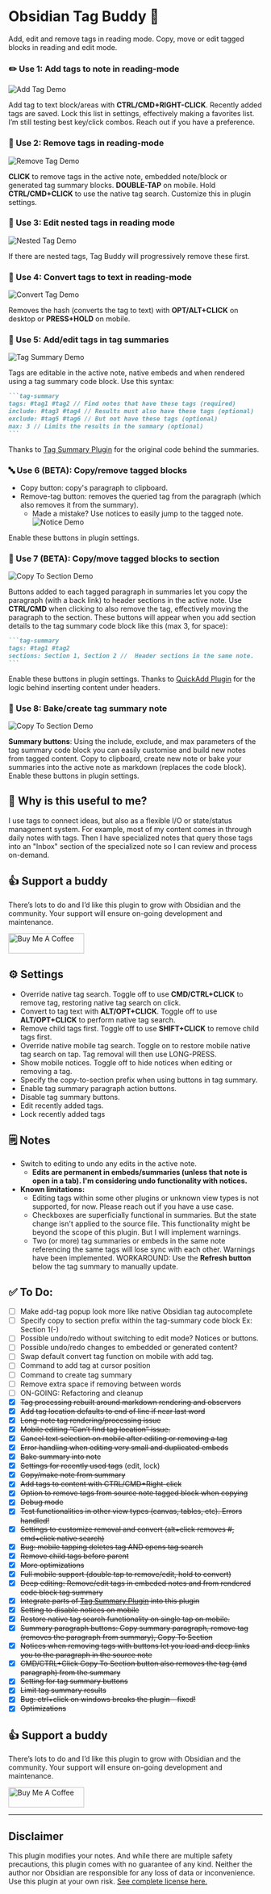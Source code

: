 # Obsidian Tag Buddy 🔖
Add, edit and remove tags in reading mode. Copy, move or edit tagged blocks in reading and edit mode. 

### ✏️  Use 1: Add tags to note in reading-mode
![Add Tag Demo](https://user-images.githubusercontent.com/8971804/273914678-1f574966-a8fe-4fe4-8c91-7c3ef828c8c9.gif)

Add tag to text block/areas with **CTRL/CMD+RIGHT-CLICK**. Recently added tags are saved. Lock this list in settings, effectively making a favorites list. I’m still testing best key/click combos. Reach out if you have a preference.

### 🫥 Use 2: Remove tags in reading-mode
![Remove Tag Demo](https://user-images.githubusercontent.com/8971804/273923015-9eb2de41-3aeb-4243-9655-efdf4fd70ace.gif)

**CLICK** to remove tags in the active note, embedded note/block or generated tag summary blocks. **DOUBLE-TAP** on mobile. Hold **CTRL/CMD+CLICK** to use the native tag search. Customize this in plugin settings. 

### 🪺  Use 3: Edit nested tags in reading mode
![Nested Tag Demo](https://user-images.githubusercontent.com/8971804/273923013-0b449539-cd7d-4c50-bb30-a2eb7c66dc93.gif)

If there are nested tags, Tag Buddy will progressively remove these first. 

### 🧼  Use 4: Convert tags to text in reading-mode
![Convert Tag Demo](https://user-images.githubusercontent.com/8971804/273923003-d22b0c3e-39dc-4444-8716-fa9bcb327319.gif)

Removes the hash (converts the tag to text) with **OPT/ALT+CLICK** on desktop or **PRESS+HOLD** on mobile.

### 🔎  Use 5: Add/edit tags in tag summaries
![Tag Summary Demo](https://user-images.githubusercontent.com/8971804/274069683-1e6257a6-f6d6-402a-adae-c534c2f5a507.gif)

Tags are editable in the active note, native embeds and when rendered using a tag summary code block. Use this syntax:
````markdown
```tag-summary
tags: #tag1 #tag2 // Find notes that have these tags (required)
include: #tag3 #tag4 // Results must also have these tags (optional)
exclude: #tag5 #tag6 // But not have these tags (optional)
max: 3 // Limits the results in the summary (optional)
```
````
Thanks to [Tag Summary Plugin](https://github.com/macrojd/tag-summary) for the original code behind the summaries.
### 🔤  Use 6 (BETA): Copy/remove tagged blocks
- Copy button: copy's paragraph to clipboard.
- Remove-tag button: removes the queried tag from the paragraph (which also removes it from the summary).
	- Made a mistake? Use notices to easily jump to the tagged note.
![Notice Demo](https://user-images.githubusercontent.com/8971804/274208965-fb8423e7-4f64-4bf6-84e8-afe1d44d81b4.gif)

Enable these buttons in plugin settings. 

### 📑   Use 7 (BETA): Copy/move tagged blocks to section
![Copy To Section Demo](https://user-images.githubusercontent.com/8971804/274069666-d56b899c-1d74-411b-8b6e-c048bc8df491.gif)

Buttons added to each tagged paragraph in summaries let you copy the paragraph (with a back link) to header sections in the active note. Use **CTRL/CMD** when clicking to also remove the tag, effectively moving the paragraph to the section. These buttons will appear when you add section details to the tag summary code block like this (max 3, for space):
````markdown
```tag-summary
tags: #tag1 #tag2 
sections: Section 1, Section 2 //  Header sections in the same note.
```
````

Enable these buttons in plugin settings. Thanks to [QuickAdd Plugin](https://github.com/chhoumann/quickadd) for the logic behind inserting content under headers.

### 📜  Use 8: Bake/create tag summary note
![Copy To Section Demo](https://user-images.githubusercontent.com/8971804/274069678-4191d61b-109b-4e90-a770-44dedc5edfce.gif)

**Summary buttons**: Using the include, exclude, and max parameters of the tag summary code block you can easily customise and build new notes from tagged content. Copy to clipboard, create new note or bake your summaries into the active note as markdown (replaces the code block). Enable these buttons in plugin settings.

## 🧐 Why is this useful to me? 
I use tags to connect ideas, but also as a flexible I/O or state/status management system. For example, most of my content comes in through daily notes with tags. Then I have specialized notes that query those tags into an "Inbox" section of the specialized note so I can review and process on-demand.  

## 👍 Support a buddy
There’s lots to do and I’d like this plugin to grow with Obsidian and the community. Your support will ensure on-going development and maintenance. 

<a href="https://www.buymeacoffee.com/moremeyou" target="_blank"><img src="https://cdn.buymeacoffee.com/buttons/v2/default-yellow.png" alt="Buy Me A Coffee" style="height: 40px !important;width: 150px !important;" ></a>

## ⚙️ Settings
- Override native tag search. Toggle off to use **CMD/CTRL+CLICK** to remove tag, restoring native  tag search on click.
- Convert to tag text with **ALT/OPT+CLICK**. Toggle off to use **ALT/OPT+CLICK** to perform native tag search.
- Remove child tags first. Toggle off to use **SHIFT+CLICK** to remove child tags first. 
- Override native mobile tag search. Toggle on to restore mobile native tag search on tap. Tag removal will then use LONG-PRESS.
- Show mobile notices. Toggle off to hide notices when editing or removing a tag.
- Specify the copy-to-section prefix when using buttons in tag summary.
- Enable tag summary paragraph action buttons. 
- Disable tag summary buttons.
- Edit recently added tags.
- Lock recently added tags

## 🗒️ Notes
- Switch to editing to undo any edits in the active note. 
	- **Edits are permanent in embeds/summaries (unless that note is open in a tab). I'm considering undo functionality with notices.**
- **Known limitations:**    
	 - Editing tags within some other plugins or unknown view types is not supported, for now. Please reach out if you have a use case.
	 - Checkboxes are superficially functional in summaries. But the state change isn't applied to the source file. This functionality might be beyond the scope of this plugin. But I will implement warnings.
	 - Two (or more) tag summaries or embeds in the same note referencing the same tags will lose sync with each other. Warnings have been implemented. WORKAROUND: Use the **Refresh button** below the tag summary to manually update. 
	
## ✅ To Do:
- [ ] Make add-tag popup look more like native Obsidian tag autocomplete
- [ ] Specify copy to section prefix within the tag-summary code block Ex: Section 1(-)  
- [ ] Possible undo/redo without switching to edit mode? Notices or buttons.
- [ ] Possible undo/redo changes to embedded or generated content? 
- [ ] Swap default convert tag function on mobile with add tag. 
- [ ] Command to add tag at cursor position
- [ ] Command to create tag summary
- [ ] Remove extra space if removing between words
- [ ] ON-GOING: Refactoring and cleanup
- [x] ~~Tag processing rebuilt around markdown rendering and observers~~
- [x] ~~Add tag location defaults to end of line if near last word~~
- [x] ~~Long-note tag rendering/processing issue~~
- [x] ~~Mobile editing “Can’t find tag location” issue.~~
- [x] ~~Cancel text selection on mobile after editing or removing a tag~~
- [x] ~~Error handling when editing very small and duplicated embeds~~
- [x] ~~Bake summary into note~~
- [x] ~~Settings for recently used tags~~ (edit, lock)
- [x] ~~Copy/make note from summary~~
- [x] ~~Add tags to content with CTRL/CMD+Right-click~~
- [x] ~~Option to remove tags from source note tagged block when copying~~
- [x] ~~Debug mode~~
- [x] ~~Test functionalities in other view types (canvas, tables, etc). Errors handled!~~
- [x] ~~Settings to customize removal and convert (alt+click removes #, cmd+click native search)~~
- [x] ~~Bug: mobile tapping deletes tag AND opens tag search~~
- [x] ~~Remove child tags before parent~~
- [x] ~~More optimizations~~
- [x] ~~Full mobile support (double tap to remove/edit, hold to convert)~~
- [x] ~~Deep editing: Remove/edit tags in embeded notes and from rendered code block tag summary~~
- [x] ~~Integrate parts of [Tag Summary Plugin](https://github.com/macrojd/tag-summary) into this plugin~~
- [x] ~~Setting to disable notices on mobile~~
- [x] ~~Restore native tag search functionality on single tap on mobile.~~
- [x] ~~Summary paragraph buttons: Copy summary paragraph, remove tag (removes the paragraph from summary), Copy To Section~~
- [x] ~~Notices when removing tags with buttons let you load and deep links you to the paragraph in the source note~~
- [x] ~~CMD/CTRL+Click Copy To Section button also removes the tag (and paragraph) from the summary~~
- [x] ~~Setting for tag summary buttons~~
- [x] ~~Limit tag summary results~~
- [x] ~~Bug: ctrl+click on windows breaks the plugin - fixed!~~
- [x] ~~Optimizations~~ 

## 👍 Support a buddy
There’s lots to do and I’d like this plugin to grow with Obsidian and the community. Your support will ensure on-going development and maintenance. 

<a href="https://www.buymeacoffee.com/moremeyou" target="_blank"><img src="https://cdn.buymeacoffee.com/buttons/v2/default-yellow.png" alt="Buy Me A Coffee" style="height: 40px !important;width: 150px !important;" ></a>
- - -

## Disclaimer
This plugin modifies your notes. And while there are multiple safety precautions, this plugin comes with no guarantee of any kind. Neither the author nor Obsidian are responsible for any loss of data or inconvenience. Use this plugin at your own risk. [See complete license here.](https://raw.githubusercontent.com/moremeyou/Obsidian-Tag-Buddy/main/LICENSE)